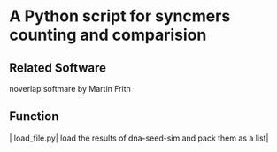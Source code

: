 # A Python script for syncmers counting and comparision
## Related Software
noverlap softmare by Martin Frith
## Function
| load_file.py| load the results of dna-seed-sim and pack them as a list| 